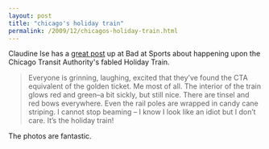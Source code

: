 ```yaml
---
layout: post
title: "chicago's holiday train"
permalink: /2009/12/chicagos-holiday-train.html
---
```


Claudine Ise has a [great post](http://badatsports.com/2009/ho-ho-ho-holiday-train/) up at Bad at Sports about happening upon the Chicago Transit Authority's fabled Holiday Train.

> Everyone is grinning, laughing, excited that they’ve found the CTA equivalent of the golden ticket. Me most of all. The interior of the train glows red and green–a bit sickly, but still nice. There are tinsel and red bows everywhere. Even the rail poles are wrapped in candy cane striping. I cannot stop beaming – I know I look like an idiot but I don’t care. It’s the holiday train!

The photos are fantastic.